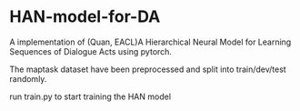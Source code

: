 # HAN-model-for-DA
A implementation of (Quan, EACL)A Hierarchical Neural Model for Learning Sequences of Dialogue Acts using pytorch.

The maptask dataset have been preprocessed and split into train/dev/test randomly.

run train.py to start training the HAN model
